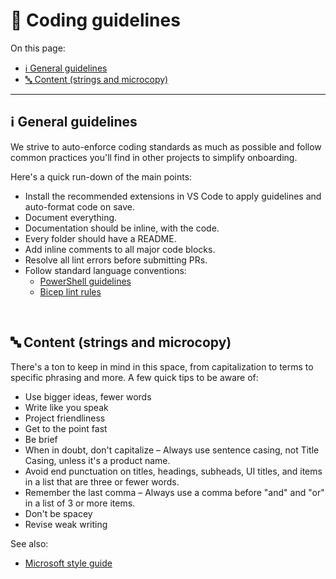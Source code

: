 # 📘 Coding guidelines

On this page:

- [ℹ️ General guidelines](#ℹ️-general-guidelines)
- [🔤 Content (strings and microcopy)](#-content-strings-and-microcopy)

---

## ℹ️ General guidelines

We strive to auto-enforce coding standards as much as possible and follow common practices you'll find in other projects to simplify onboarding.

Here's a quick run-down of the main points:

- Install the recommended extensions in VS Code to apply guidelines and auto-format code on save.
- Document everything.
- Documentation should be inline, with the code.
- Every folder should have a README.
- Add inline comments to all major code blocks.
- Resolve all lint errors before submitting PRs.
- Follow standard language conventions:
  - [PowerShell guidelines](https://learn.microsoft.com/powershell/scripting/developer/cmdlet/strongly-encouraged-development-guidelines)
  - [Bicep lint rules](https://learn.microsoft.com/azure/azure-resource-manager/bicep/linter)

<br>

## 🔤 Content (strings and microcopy)

There's a ton to keep in mind in this space, from capitalization to terms to specific phrasing and more. A few quick tips to be aware of:

- Use bigger ideas, fewer words
- Write like you speak
- Project friendliness
- Get to the point fast
- Be brief
- When in doubt, don't capitalize – Always use sentence casing, not Title Casing, unless it's a product name.
- Avoid end punctuation on titles, headings, subheads, UI titles, and items in a list that are three or fewer words.
- Remember the last comma – Always use a comma before "and" and "or" in a list of 3 or more items.
- Don't be spacey
- Revise weak writing

See also:

- [Microsoft style guide](https://docs.microsoft.com/style-guide/welcome)

<br>
